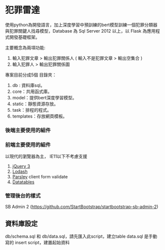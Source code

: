 # 犯罪雷達

使用python為開發語言，加上深度學習中預訓練的bert模型訓練一個犯罪分類器與犯罪關鍵人找尋模型，Database 為 Sql Server 2012 以上，以 Flask 為應用程式開發基礎框架。

主要概念為兩項功能:
1. 輸入犯罪文章 > 輸出犯罪關係人 ( 輸入不是犯罪文章 > 輸出空集合 )
2. 輸入犯罪人 > 輸出犯罪關係圖

專案目前分成5個 目錄夾：

1. db : 資料庫sql。
2. core：共用函式庫。
3. model：提供bert深度學習模型。
4. static：靜態資源存放。
5. task：排程的程式。
6. templates：存放網頁模板。

### 後端主要使用的組件

### 前端主要使用的組件

以現代的瀏覽器為主， IE11以下不考慮支援

1. [jQuery 3](https://jquery.com/)
2. [Lodash](https://lodash.com/)
3. [Parsley](https://parsleyjs.org/) client form validate
5. [Datatables](https://datatables.net/)

### 管理後台的樣式

SB Admin 2 (https://github.com/StartBootstrap/startbootstrap-sb-admin-2)

## 資料庫設定

db/schema.sql 和 db/data.sql，請先匯入此script，建立table
data.sql 是手動寫的 insert script，建置起始資料

